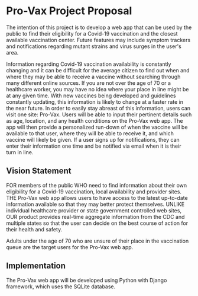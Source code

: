 # Pro-Vax Project Proposal

The intention of this project is to develop a web app that can be used by the public to find their eligibility for a Covid-19 vaccination and the closest available vaccination center. Future features may include symptom trackers and notifications regarding mutant strains and virus surges in the user's area.

Information regarding Covid-19 vaccination availability is constantly changing and it can be difficult for the average citizen to find out when and where they may be able to receive a vaccine without searching through many different online sources. If you are not over the age of 70 or a healthcare worker, you may have no idea where your place in line might be at any given time. With new vaccines being developed and guidelines constantly updating, this information is likely to change at a faster rate in the near future. In order to easily stay abreast of this information, users can visit one site: Pro-Vax. Users will be able to input their pertinent details such as age, location, and any health conditions on the Pro-Vax web app. The app will then provide a personalized run-down of when the vaccine will be available to that user, where they will be able to receive it, and which vaccine will likely be given. If a user signs up for notifications, they can enter their information one time and be notified via email when it is their turn in line.

## Vision Statement
FOR members of the public WHO need to find information about their own eligibility for a Covid-19 vaccination, local availability and provider sites. THE Pro-Vax web app allows users to have access to the latest up-to-date information available so that they may better protect themselves.
UNLIKE individual healthcare provider or state government controlled web sites, OUR product provides real-time aggregate information from the CDC and multiple states so that the user can decide on the best course of action for their health and safety.

Adults under the age of 70 who are unsure of their place in the vaccination queue are the target users for the Pro-Vax web app. 

## Implementation
The Pro-Vax web app will be developed using Python with Django framework, which uses the SQLite database.
